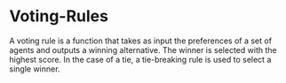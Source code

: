 # Voting-Rules
 A voting rule is a function that takes as input the preferences of a set of agents and outputs a winning alternative.
The winner is selected with the highest score. 
In the case of a tie, a tie-breaking rule is used to select a single winner.
